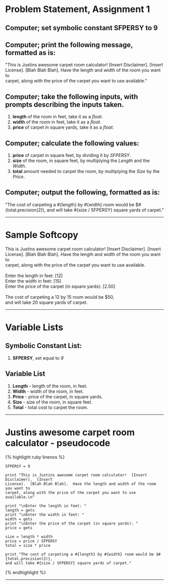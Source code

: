 # Problem Statement, Assignment 1

## Computer; set symbolic constant SFPERSY to 9

## Computer; print the following message, formatted as is:

"This is Justins awesome carpet room calculator!  [Insert Disclaimer].  [Insert  
License].  [Blah Blah Blah].  Have the length and width of the room you want to  
carpet, along with the price of the carpet you want to use available."

## Computer; take the following inputs, with prompts describing the inputs taken.

1. **length** of the room in feet, take it as a _float_.
2. **width** of the room in feet, take it as a _float_.
3. **price** of carpet in square yards, take it as a _float_.

## Computer; calculate the following values:

1. **price** of carpet in square feet, by dividing it by _SFPERSY_.
2. **size** of the room, in square feet, by multiplying the _Length_ and the _Width_.
3. **total** amount needed to carpet the room, by multiplying the _Size_ by the _Price_.

## Computer; output the following, formatted as is:

"The cost of carpeting a #{length} by #{width} room would be $#{total.precision(2)},
and will take #{size / SFPERSY} square yards of carpet."

--------------------------------------------------------------------------------

# Sample Softcopy

This is Justins awesome carpet room calculator!  [Insert Disclaimer].  [Insert<CR>  
License].  [Blah Blah Blah].  Have the length and width of the room you want to<CR>  
carpet, along with the price of the carpet you want to use available.<CR>  
<CR>  
Enter the length in feet: [12]<CR>  
Enter the width in feet: [15]<CR>  
Enter the price of the carpet (in square yards): [2.50]<CR>  
<CR>  
The cost of carpeting a 12 by 15 room would be $50,<CR>  
and will take 20 square yards of carpet.<CR>  

--------------------------------------------------------------------------------

# Variable Lists

## Symbolic Constant List:
1. **SFPERSY**, set equal to _9_  

## Variable List
1. **Length** - length of the room, in feet.
2. **Width** - width of the room, in feet.
3. **Price** - price of the carpet, in square yards.
4. **Size** - size of the room, in square feet.
5. **Total** - total cost to carpet the room.

--------------------------------------------------------------------------------

# Justins awesome carpet room calculator - pseudocode

{% highlight ruby linenos %}

	SFPERSY = 9

	print "This is Justins awesome carpet room calculator!  [Insert Disclaimer].  [Insert
	License].  [Blah Blah Blah].  Have the length and width of the room you want to
	carpet, along with the price of the carpet you want to use available.\n"

	print "\nEnter the length in feet: "
	length = gets
	print "\nEnter the width in feet: "
	width = gets
	print "\nEnter the price of the carpet (in square yards): "
	price = gets

	size = length * width
	price = price / SFPERSY
	total = size * price

	print "The cost of carpeting a #{length} by #{width} room would be $#{total.precision(2)},
	and will take #{size / SFPERSY} square yards of carpet."

{% endhighlight %}

--------------------------------------------------------------------------------

